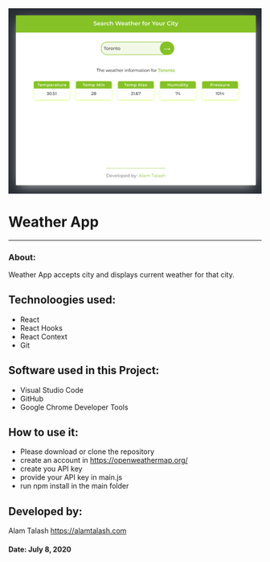 <img src="weatherapp.png" width=700 align="middle" >

# Weather App

---

### About:

Weather App accepts city and displays current weather for that city.

## Technoloogies used:

- React
- React Hooks
- React Context
- Git

## Software used in this Project:

- Visual Studio Code
- GitHub
- Google Chrome Developer Tools

## How to use it:

- Please download or clone the repository
- create an account in https://openweathermap.org/
- create you API key
- provide your API key in main.js
- run npm install in the main folder

## Developed by:

Alam Talash
https://alamtalash.com

#### Date: July 8, 2020
